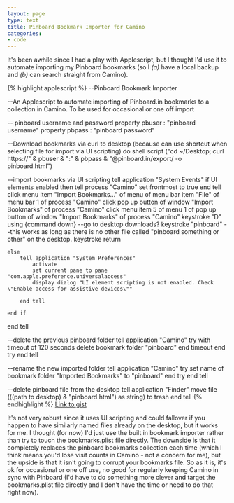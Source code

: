 ```yaml
---
layout: page
type: text
title: Pinboard Bookmark Importer for Camino
categories: 
- code
---
```

It's been awhile since I had a play with Applescript, but I thought I'd use it to automate importing my Pinboard bookmarks (so I _(a)_ have a local backup and _(b)_ can search straight from Camino).

{% highlight applescript %}
--Pinboard Bookmark Importer

--An Applescript to automate importing of Pinboard.in bookmarks to a collection in Camino. To be used for occasional or one off import

-- pinboard username and password
property pbuser : "pinboard username"
property pbpass : "pinboard password"

--Download bookmarks via curl to desktop (because can use shortcut when selecting file for import via UI scripting)
do shell script ("cd ~/Desktop; curl https://" & pbuser & ":" & pbpass & "@pinboard.in/export/ -o pinboard.html")


--import bookmarks via UI scripting
tell application "System Events"
	if UI elements enabled then
		tell process "Camino"
			set frontmost to true
		end tell
		click menu item "Import Bookmarks…" of menu of menu bar item "File" of menu bar 1 of process "Camino"
		click pop up button of window "Import Bookmarks" of process "Camino"
		click menu item 5 of menu 1 of pop up button of window "Import Bookmarks" of process "Camino"
		keystroke "D" using {command down} --go to desktop downloads?
		keystroke "pinboard" --this works as long as there is no other file called "pinboard something or other" on the desktop.
		keystroke return
		
		
	else
		tell application "System Preferences"
			activate
			set current pane to pane "com.apple.preference.universalaccess"
			display dialog "UI element scripting is not enabled. Check \"Enable access for assistive devices\""
			
		end tell
		
	end if
	
end tell


--delete the previous pinboard folder
tell application "Camino"
	try
		with timeout of 120 seconds
			delete bookmark folder "pinboard"
		end timeout
	end try
end tell


--rename the new imported folder
tell application "Camino"
	try
		set name of bookmark folder "Imported Bookmarks" to "pinboard"
	end try
end tell

--delete pinboard file from the desktop
tell application "Finder"
	move file (((path to desktop) & "pinboard.html") as string) to trash
end tell
{% endhighlight %}
[Link to gist](https://gist.github.com/835932)

It's not very robust since it uses UI scripting and could fallover if you happen to have similarly named files already on the desktop, but it works for me. I thought (for now) I'd just use the built in bookmark importer rather than try to touch the bookmarks.plist file directly. The downside is that it completely replaces the pinboard bookmarks collection each time (which I think means you'd lose visit counts in Camino - not a concern for me), but the upside is that it isn't going to corrupt your bookmarks file. So as it is, it's ok for occasional or one off use, no good for regularly keeping Camino in sync with Pinboard (I'd have to do something more clever and target the bookmarks.plist file directly and I don't have the time or need to do that right now).
